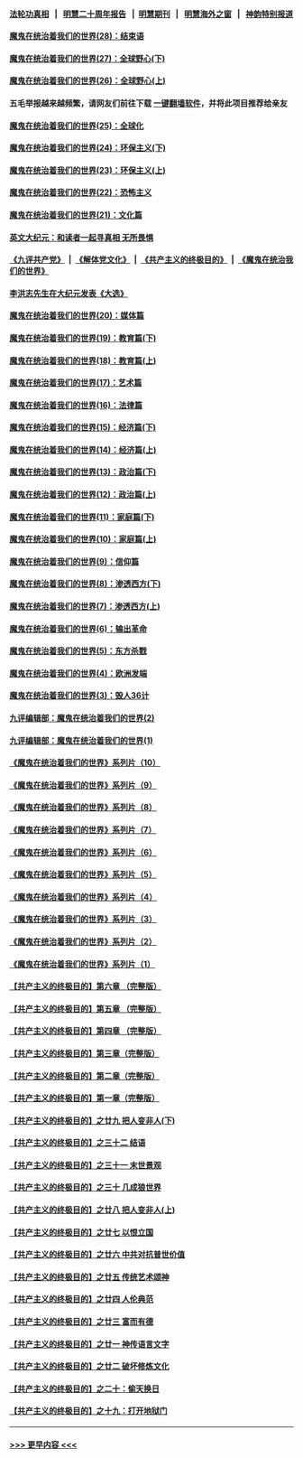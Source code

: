 #### [法轮功真相](https://github.com/gfw-breaker/truth/blob/master/README.md?t=0) &nbsp;&nbsp;|&nbsp;&nbsp; [明慧二十周年报告](https://github.com/gfw-breaker/mh-reports/blob/master/README.md?t=0) &nbsp;&nbsp;|&nbsp;&nbsp;[明慧期刊](https://github.com/gfw-breaker/mh-qikan) &nbsp;&nbsp;|&nbsp;&nbsp; [明慧海外之窗](https://github.com/gfw-breaker/mh-news/blob/master/README.md?t=0) &nbsp;&nbsp;|&nbsp;&nbsp; [神韵特别报道](https://github.com/gfw-breaker/mh-news/blob/master/shenyun.md?t=0)
#### [魔鬼在统治着我们的世界(28)：结束语](../pages/nsc422/n10936246.md?t=07111201) 
#### [魔鬼在统治着我们的世界(27)：全球野心(下)](../pages/nsc422/n10928319.md?t=07111201) 
#### [魔鬼在统治着我们的世界(26)：全球野心(上)](../pages/nsc422/n10900318.md?t=07111201) 
#### 五毛举报越来越频繁，请网友们前往下载 [一键翻墙软件](https://github.com/gfw-breaker/ssr-accounts)，并将此项目推荐给亲友
#### [魔鬼在统治着我们的世界(25)：全球化](../pages/nsc422/n10788205.md?t=07111201) 
#### [魔鬼在统治着我们的世界(24)：环保主义(下)](../pages/nsc422/n10695307.md?t=07111201) 
#### [魔鬼在统治着我们的世界(23)：环保主义(上)](../pages/nsc422/n10688613.md?t=07111201) 
#### [魔鬼在统治着我们的世界(22)：恐怖主义](../pages/nsc422/n10614727.md?t=07111201) 
#### [魔鬼在统治着我们的世界(21)：文化篇](../pages/nsc422/n10597706.md?t=07111201) 
#### [英文大纪元：和读者一起寻真相 无所畏惧](../pages/nsc422/n12542027.md?t=07111201) 
#### [《九评共产党》](https://github.com/begood0513/9ping.md/blob/master/README.md) &nbsp;|&nbsp; [《解体党文化》](../../../../jtdwh.md/blob/master/README.md)  &nbsp;|&nbsp; [《共产主义的终极目的》](../../../../gczydzjmd.md/blob/master/README.md) &nbsp;|&nbsp; [《魔鬼在统治我们的世界》](../../../../mgztzwmdsj.md/blob/master/README.md) 
#### [李洪志先生在大纪元发表《大选》](../pages/nsc422/n12534746.md?t=07111201) 
#### [魔鬼在统治着我们的世界(20)：媒体篇](../pages/nsc422/n10586579.md?t=07111201) 
#### [魔鬼在统治着我们的世界(19)：教育篇(下)](../pages/nsc422/n10564808.md?t=07111201) 
#### [魔鬼在统治着我们的世界(18)：教育篇(上)](../pages/nsc422/n10526970.md?t=07111201) 
#### [魔鬼在统治着我们的世界(17)：艺术篇](../pages/nsc422/n10499093.md?t=07111201) 
#### [魔鬼在统治着我们的世界(16)：法律篇](../pages/nsc422/n10485969.md?t=07111201) 
#### [魔鬼在统治着我们的世界(15)：经济篇(下)](../pages/nsc422/n10469975.md?t=07111201) 
#### [魔鬼在统治着我们的世界(14)：经济篇(上)](../pages/nsc422/n10457370.md?t=07111201) 
#### [魔鬼在统治着我们的世界(13)：政治篇(下)](../pages/nsc422/n10448270.md?t=07111201) 
#### [魔鬼在统治着我们的世界(12)：政治篇(上)](../pages/nsc422/n10444576.md?t=07111201) 
#### [魔鬼在统治着我们的世界(11)：家庭篇(下)](../pages/nsc422/n10440961.md?t=07111201) 
#### [魔鬼在统治着我们的世界(10)：家庭篇(上)](../pages/nsc422/n10435448.md?t=07111201) 
#### [魔鬼在统治着我们的世界(9)：信仰篇](../pages/nsc422/n10432159.md?t=07111201) 
#### [魔鬼在统治着我们的世界(8)：渗透西方(下)](../pages/nsc422/n10429603.md?t=07111201) 
#### [魔鬼在统治着我们的世界(7)：渗透西方(上)](../pages/nsc422/n10426013.md?t=07111201) 
#### [魔鬼在统治着我们的世界(6)：输出革命](../pages/nsc422/n10421536.md?t=07111201) 
#### [魔鬼在统治着我们的世界(5)：东方杀戮](../pages/nsc422/n10417707.md?t=07111201) 
#### [魔鬼在统治着我们的世界(4)：欧洲发端](../pages/nsc422/n10414890.md?t=07111201) 
#### [魔鬼在统治着我们的世界(3)：毁人36计](../pages/nsc422/n10411583.md?t=07111201) 
#### [九评编辑部：魔鬼在统治着我们的世界(2)](../pages/nsc422/n10410036.md?t=07111201) 
#### [九评编辑部：魔鬼在统治着我们的世界(1)](../pages/nsc422/n10406825.md?t=07111201) 
#### [《魔鬼在统治着我们的世界》系列片（10）](../pages/nsc422/n12292670.md?t=07111201) 
#### [《魔鬼在统治着我们的世界》系列片（9）](../pages/nsc422/n12290859.md?t=07111201) 
#### [《魔鬼在统治着我们的世界》系列片（8）](../pages/nsc422/n12287445.md?t=07111201) 
#### [《魔鬼在统治着我们的世界》系列片（7）](../pages/nsc422/n12283425.md?t=07111201) 
#### [《魔鬼在统治着我们的世界》系列片（6）](../pages/nsc422/n12282314.md?t=07111201) 
#### [《魔鬼在统治着我们的世界》系列片（5）](../pages/nsc422/n12281419.md?t=07111201) 
#### [《魔鬼在统治着我们的世界》系列片（4）](../pages/nsc422/n12274024.md?t=07111201) 
#### [《魔鬼在统治着我们的世界》系列片（3）](../pages/nsc422/n12271322.md?t=07111201) 
#### [《魔鬼在统治着我们的世界》系列片（2）](../pages/nsc422/n12269049.md?t=07111201) 
#### [《魔鬼在统治着我们的世界》系列片（1）](../pages/nsc422/n12267575.md?t=07111201) 
#### [【共产主义的终极目的】第六章 （完整版）](../pages/nsc422/n11428913.md?t=07111201) 
#### [【共产主义的终极目的】第五章 （完整版）](../pages/nsc422/n11428912.md?t=07111201) 
#### [【共产主义的终极目的】第四章 （完整版）](../pages/nsc422/n11428907.md?t=07111201) 
#### [【共产主义的终极目的】第三章（完整版）](../pages/nsc422/n11428848.md?t=07111201) 
#### [【共产主义的终极目的】第二章（完整版）](../pages/nsc422/n11428831.md?t=07111201) 
#### [【共产主义的终极目的】第一章（完整版）](../pages/nsc422/n11417651.md?t=07111201) 
#### [【共产主义的终极目的】之廿九 把人变非人(下)](../pages/nsc422/n11344140.md?t=07111201) 
#### [【共产主义的终极目的】之三十二 结语](../pages/nsc422/n11360535.md?t=07111201) 
#### [【共产主义的终极目的】之三十一 末世景观](../pages/nsc422/n11351129.md?t=07111201) 
#### [【共产主义的终极目的】之三十 几成狼世界](../pages/nsc422/n11348280.md?t=07111201) 
#### [【共产主义的终极目的】之廿八 把人变非人(上)](../pages/nsc422/n11340492.md?t=07111201) 
#### [【共产主义的终极目的】之廿七 以恨立国](../pages/nsc422/n11336944.md?t=07111201) 
#### [【共产主义的终极目的】之廿六 中共对抗普世价值](../pages/nsc422/n11324785.md?t=07111201) 
#### [【共产主义的终极目的】之廿五 传统艺术颂神](../pages/nsc422/n11296396.md?t=07111201) 
#### [【共产主义的终极目的】之廿四 人伦典范](../pages/nsc422/n11296397.md?t=07111201) 
#### [【共产主义的终极目的】之廿三 富而有德](../pages/nsc422/n11283598.md?t=07111201) 
#### [【共产主义的终极目的】之廿一 神传语言文字](../pages/nsc422/n11263265.md?t=07111201) 
#### [【共产主义的终极目的】之廿二 破坏修炼文化](../pages/nsc422/n11245728.md?t=07111201) 
#### [【共产主义的终极目的】之二十：偷天换日](../pages/nsc422/n11238846.md?t=07111201) 
#### [【共产主义的终极目的】之十九：打开地狱门](../pages/nsc422/n11206376.md?t=07111201) 

----
#### [ >>> 更早内容 <<< ](../indexes/nsc422-earlier.md)
